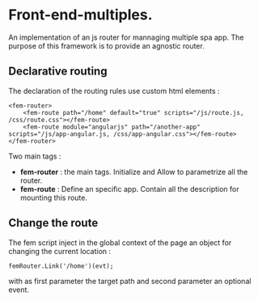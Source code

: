 # Front-end-multiples.

An implementation of an js router for mannaging multiple spa app. The purpose of this framework is to provide an agnostic router. 

## Declarative routing

The declaration of the routing rules use custom html elements :

```
<fem-router>
    <fem-route path="/home" default="true" scripts="/js/route.js, /css/route.css"></fem-route>
    <fem-route module="angularjs" path="/another-app" scripts="/js/app-angular.js, /css/app-angular.css"></fem-route>
</fem-router>
``` 
Two main tags :
 * __fem-router__ : the main tags. Initialize and Allow to parametrize all the router.
 * __fem-route__ : Define an specific app. Contain all the description for mounting this route.
 
## Change the route

The fem script inject in the global context of the page an object for changing the current location :

```
femRouter.Link('/home')(evt);
``` 
with as first parameter the target path and second parameter an optional event.

